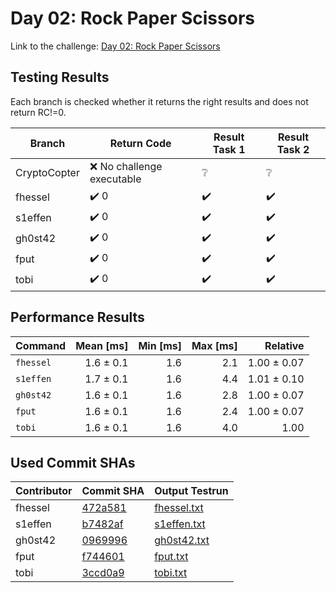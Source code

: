 # Day 02: Rock Paper Scissors

Link to the challenge: [Day 02: Rock Paper Scissors](https://adventofcode.com/2022/day/2)

## Testing Results

Each branch is checked whether it returns the right results and does not return RC!=0.

| Branch | Return Code | Result Task 1 | Result Task 2 |
| ------ | ----------- | ------------- | ------------- |
| CryptoCopter | ❌ No challenge executable | ❔ | ❔ |
| fhessel | ✔️ 0 | ✔️ | ✔️ |
| s1effen | ✔️ 0 | ✔️ | ✔️ |
| gh0st42 | ✔️ 0 | ✔️ | ✔️ |
| fput | ✔️ 0 | ✔️ | ✔️ |
| tobi | ✔️ 0 | ✔️ | ✔️ |

## Performance Results

| Command | Mean [ms] | Min [ms] | Max [ms] | Relative |
|:---|---:|---:|---:|---:|
| `fhessel` | 1.6 ± 0.1 | 1.6 | 2.1 | 1.00 ± 0.07 |
| `s1effen` | 1.7 ± 0.1 | 1.6 | 4.4 | 1.01 ± 0.10 |
| `gh0st42` | 1.6 ± 0.1 | 1.6 | 2.8 | 1.00 ± 0.07 |
| `fput` | 1.6 ± 0.1 | 1.6 | 2.4 | 1.00 ± 0.07 |
| `tobi` | 1.6 ± 0.1 | 1.6 | 4.0 | 1.00 |


## Used Commit SHAs

| Contributor | Commit SHA | Output Testrun |
| ----------- | ---------- | -------------- |
| fhessel | [472a581](https://github.com/LOEWE-emergenCITY/AdventOfCode2022/tree/472a581f31d48a51ff8be79b5fac986e0e9dc3f5/02) | [fhessel.txt](02/fhessel.txt) |
| s1effen | [b7482af](https://github.com/LOEWE-emergenCITY/AdventOfCode2022/tree/b7482af63033f261e25bcc5c81726bdf4e6a079c/02) | [s1effen.txt](02/s1effen.txt) |
| gh0st42 | [0969996](https://github.com/LOEWE-emergenCITY/AdventOfCode2022/tree/0969996baf7cfe18ca43e15330fe493a546a4e85/02) | [gh0st42.txt](02/gh0st42.txt) |
| fput | [f744601](https://github.com/LOEWE-emergenCITY/AdventOfCode2022/tree/f74460151e29b3d1ecf95fc16c9cf59fdf4c6f4a/02) | [fput.txt](02/fput.txt) |
| tobi | [3ccd0a9](https://github.com/LOEWE-emergenCITY/AdventOfCode2022/tree/3ccd0a9eed49f8f4af02ff1ddd5377d06f7cfb85/02) | [tobi.txt](02/tobi.txt) |


